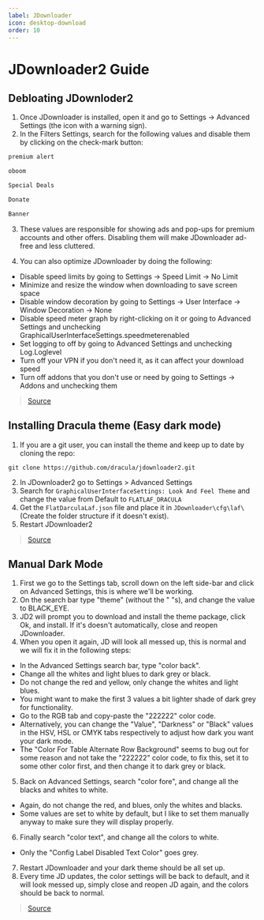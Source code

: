 ```yaml
---
label: JDownloader
icon: desktop-download
order: 10
---
```

# JDownloader2 Guide
## Debloating JDownloder2
1. Once JDownloader is installed, open it and go to Settings -> Advanced Settings (the icon with a warning sign).
2. In the Filters Settings, search for the following values and disable them by clicking on the check-mark button:

```bash
premium alert
```

```bash
oboom
```

```bash
Special Deals
```

```bash
Donate
```

```bash
Banner
```

3. These values are responsible for showing ads and pop-ups for premium accounts and other offers. Disabling them will make JDownloader ad-free and less cluttered.

4. You can also optimize JDownloader by doing the following:
- Disable speed limits by going to Settings -> Speed Limit -> No Limit
- Minimize and resize the window when downloading to save screen space
- Disable window decoration by going to Settings -> User Interface -> Window Decoration -> None
- Disable speed meter graph by right-clicking on it or going to Advanced Settings and unchecking GraphicalUserInterfaceSettings.speedmeterenabled
- Set logging to off by going to Advanced Settings and unchecking Log.Loglevel
- Turn off your VPN if you don't need it, as it can affect your download speed
- Turn off addons that you don't use or need by going to Settings -> Addons and unchecking them 

> [Source](https://www.reddit.com/r/Piracy/comments/133ib8s/guide_how_to_install_and_debloat_jdownloader/)

## Installing Dracula theme (Easy dark mode)
1. If you are a git user, you can install the theme and keep up to date by cloning the repo:
```shell
git clone https://github.com/dracula/jdownloader2.git
```
2. In JDownloader2 go to Settings > Advanced Settings
3. Search for `GraphicalUserInterfaceSettings: Look And Feel Theme` and change the value from Default to `FLATLAF_DRACULA`
4. Get the `FlatDarculaLaf.json` file and place it in `JDownloader\cfg\laf\` (Create the folder structure if it doesn't exist).
5. Restart JDownloader2

> [Source](https://draculatheme.com/jdownloader2)


## Manual Dark Mode
1. First we go to the Settings tab, scroll down on the left side-bar and click on Advanced Settings, this is where we'll be working. 
2. On the search bar type "theme" (without the " "s), and change the value to BLACK_EYE. 
3. JD2 will prompt you to download and install the theme package, click Ok, and install.
If it's doesn't automatically, close and reopen JDownloader. 
4. When you open it again, JD will look all messed up, this is normal and we will fix it in the following steps:
- In the Advanced Settings search bar, type "color back".
- Change all the whites and light blues to dark grey or black.
- Do not change the red and yellow, only change the whites and light blues.
- You might want to make the first 3 values a bit lighter shade of dark grey for functionality. 
-  Go to the RGB tab and copy-paste the "222222" color code.
- Alternatively, you can change the "Value", "Darkness" or "Black" values in the HSV, HSL or CMYK tabs respectively to adjust how dark you want your dark mode.
- The "Color For Table Alternate Row Background" seems to bug out for some reason and not take the "222222" color code, to fix this, set it to some other color first, and then change it to dark grey or black. 
5. Back on Advanced Settings, search "color fore", and change all the blacks and whites to white.
- Again, do not change the red, and blues, only the whites and blacks.
- Some values are set to white by default, but I like to set them manually anyway to make sure they will display properly.
6. Finally search "color text", and change all the colors to white.
- Only the "Config Label Disabled Text Color" goes grey. 
7. Restart JDownloader and your dark theme should be all set up.
8. Every time JD updates, the color settings will be back to default, and it will look messed up, simply close and reopen JD again, and the colors should be back to normal.

> [Source](https://www.reddit.com/r/jdownloader/comments/q3xrgj/how_to_dark_mode_jdownloader_2/)

